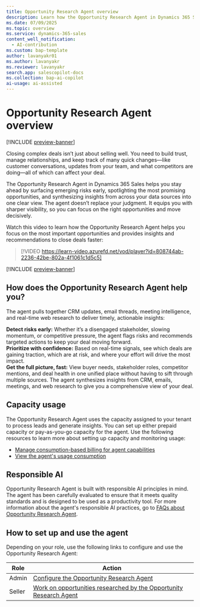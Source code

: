```yaml
---
title: Opportunity Research Agent overview
description: Learn how the Opportunity Research Agent in Dynamics 365 Sales helps sales professionals by providing insights and recommendations for the deals they are working on.
ms.date: 07/09/2025
ms.topic: overview
ms.service: dynamics-365-sales
content_well_notification:
  - AI-contribution
ms.custom: bap-template
author: lavanyakr01
ms.author: lavanyakr
ms.reviewer: lavanyakr
search.app: salescopilot-docs
ms.collection: bap-ai-copilot
ai-usage: ai-assisted
---
```


# Opportunity Research Agent overview

[!INCLUDE [preview-banner](~/../shared-content/shared/preview-includes/preview-banner.md)]

Closing complex deals isn’t just about selling well. You need to build trust, manage relationships, and keep track of many quick changes—like customer conversations, updates from your team, and what competitors are doing—all of which can affect your deal.

The Opportunity Research Agent in Dynamics 365 Sales helps you stay ahead by surfacing emerging risks early, spotlighting the most promising opportunities, and synthesizing insights from across your data sources into one clear view. The agent doesn’t replace your judgment. It equips you with sharper visibility, so you can focus on the right opportunities and move decisively.

Watch this video to learn how the Opportunity Research Agent helps you focus on the most important opportunities and provides insights and recommendations to close deals faster:

> [!VIDEO https://learn-video.azurefd.net/vod/player?id=808744ab-2236-42be-802a-4f1061c1d5c5]

[!INCLUDE [preview-banner](~/../shared-content/shared/preview-includes/preview-note-d365.md)]


## How does the Opportunity Research Agent help you?

The agent pulls together CRM updates, email threads, meeting intelligence, and real-time web research to deliver timely, actionable insights:

**Detect risks early:** Whether it’s a disengaged stakeholder, slowing momentum, or competitive pressure, the agent flags risks and recommends targeted actions to keep your deal moving forward.  
**Prioritize with confidence:** Based on real-time signals, see which deals are gaining traction, which are at risk, and where your effort will drive the most impact.  
**Get the full picture, fast:** View buyer needs, stakeholder roles, competitor mentions, and deal health in one unified place without having to sift through multiple sources. The agent synthesizes insights from CRM, emails, meetings, and web research to give you a comprehensive view of your deal.  

## Capacity usage

The Opportunity Research Agent uses the capacity assigned to your tenant to process leads and generate insights. You can set up either prepaid capacity or pay-as-you-go capacity for the agent. Use the following resources to learn more about setting up capacity and monitoring usage:

- [Manage consumption-based billing for agent capabilities](copilot-consumption-based-billing.md)
- [View the agent's usage consumption](configure-sales-qualification-agent.md#view-the-agents-usage-consumption)

## Responsible AI

Opportunity Research Agent is built with responsible AI principles in mind. The agent has been carefully evaluated to ensure that it meets quality standards and is designed to be used as a productivity tool. For more information about the agent's responsible AI practices, go to [FAQs about Opportunity Research Agent](faqs-about-opportunity-research.md).

## How to set up and use the agent

Depending on your role, use the following links to configure and use the Opportunity Research Agent:

| Role | Action |
|------|--------|
| Admin | [Configure the Opportunity Research Agent](configure-opportunity-research-agent.md) |
| Seller | [Work on opportunities researched by the Opportunity Research Agent](use-opportunity-research-agent.md) |